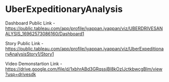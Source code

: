 # UberExpeditionaryAnalysis


Dashboard Public Link - https://public.tableau.com/app/profile/iyappan.iyappan/viz/UBERDRIVESANALYSIS_16962573086160/Dashboard1

Story Public Link - https://public.tableau.com/app/profile/iyappan.iyappan/viz/UberExpeditionaryAnalysisStory1/Story1

Video Demonstartion Link - https://drive.google.com/file/d/1xbhrABd3GRqssjBl8kOzIJctkbwcgBlm/view?usp=drivesdk
